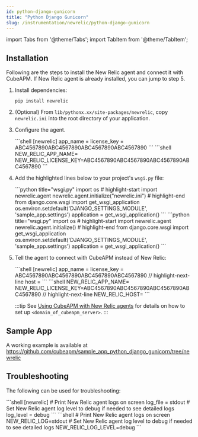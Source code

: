 ```yaml
---
id: python-django-gunicorn
title: "Python Django Gunicorn"
slug: /instrumentation/newrelic/python-django-gunicorn
---
```


import Tabs from '@theme/Tabs';
import TabItem from '@theme/TabItem';

## Installation

Following are the steps to install the New Relic agent and connect it with CubeAPM. If New Relic agent is already installed, you can jump to step 5.

1. Install dependencies:

   ```shell
   pip install newrelic
   ```

1. (Optional) From `lib/pythonx.xx/site-packages/newrelic`, copy `newrelic.ini` into the root directory of your application.

1. Configure the agent.

   <Tabs>
      <TabItem value="file" label="newrelic.ini">
         ```shell
         [newrelic]
         app_name = <app_name>
         license_key = ABC4567890ABC4567890ABC4567890ABC4567890
         ```
      </TabItem>
      <TabItem value="env" label="Environment Variables">
         ```shell
         NEW_RELIC_APP_NAME=<app_name>
         NEW_RELIC_LICENSE_KEY=ABC4567890ABC4567890ABC4567890ABC4567890
         ```
      </TabItem>
   </Tabs>

1. Add the highlighted lines below to your project's `wsgi.py` file:

   <Tabs>
      <TabItem value="file" label="newrelic.ini">
         ```python title="wsgi.py"
         import os
         # highlight-start
         import newrelic.agent
         newrelic.agent.initialize("newrelic.ini")
         # highlight-end
         from django.core.wsgi import get_wsgi_application
         os.environ.setdefault('DJANGO_SETTINGS_MODULE', 'sample_app.settings')
         application = get_wsgi_application()
         ```
      </TabItem>
      <TabItem value="env" label="Environment Variables">
         ```python title="wsgi.py"
         import os
         # highlight-start
         import newrelic.agent
         newrelic.agent.initialize()
         # highlight-end
         from django.core.wsgi import get_wsgi_application
         os.environ.setdefault('DJANGO_SETTINGS_MODULE', 'sample_app.settings')
         application = get_wsgi_application()
         ```
      </TabItem>
   </Tabs>

1. Tell the agent to connect with CubeAPM instead of New Relic:

   <Tabs>
      <TabItem value="file" label="newrelic.ini">
         ```shell
         [newrelic]
         app_name = <app_name>
         license_key = ABC4567890ABC4567890ABC4567890ABC4567890
         // highlight-next-line
         host = <domain_of_cubeapm_server>
         ```
      </TabItem>
      <TabItem value="env" label="Environment Variables">
         ```shell
         NEW_RELIC_APP_NAME=<app_name>
         NEW_RELIC_LICENSE_KEY=ABC4567890ABC4567890ABC4567890ABC4567890
         // highlight-next-line
         NEW_RELIC_HOST=<domain_of_cubeapm_server>
         ```
      </TabItem>
   </Tabs>

   :::tip
   See [Using CubeAPM with New Relic agents](newrelic.md) for details on how to set up `<domain_of_cubeapm_server>`.
   :::

## Sample App

A working example is available at https://github.com/cubeapm/sample_app_python_django_gunicorn/tree/newrelic

## Troubleshooting

The following can be used for troubleshooting:

<Tabs>
   <TabItem value="file" label="newrelic.ini">
      ```shell
      [newrelic]
      # Print New Relic agent logs on screen
      log_file = stdout
      # Set New Relic agent log level to debug if needed to see detailed logs
      log_level = debug
      ```
   </TabItem>
   <TabItem value="env" label="Environment Variables">
      ```shell
      # Print New Relic agent logs on screen
      NEW_RELIC_LOG=stdout
      # Set New Relic agent log level to debug if needed to see detailed logs
      NEW_RELIC_LOG_LEVEL=debug
      ```
   </TabItem>
</Tabs>
